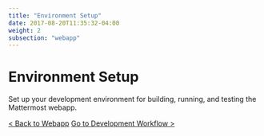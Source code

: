 ```yaml
---
title: "Environment Setup"
date: 2017-08-20T11:35:32-04:00
weight: 2
subsection: "webapp"
---
```


<div class="section" id="installing-developer-components-on-mac-os-x">
<span id="dev-setup"></span><h1>Environment Setup</h1>
<p>Set up your development environment for building, running, and testing the Mattermost webapp.</p>

<div style="margin-top: 15px;">
<span class="pull-left"><a href="/contribute/webapp/">< Back to Webapp</a></span>
<span class="pull-right"><a href="/contribute/webapp/developer-workflow/">Go to Development Workflow ></a></span>
</div>
<br/>
